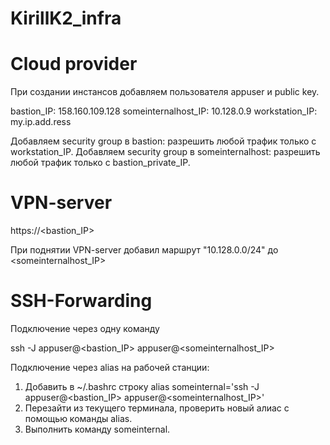 # KirillK2_infra

# Сloud provider

При создании инстансов добавляем пользователя appuser и public key.

bastion_IP:  158.160.109.128
someinternalhost_IP: 10.128.0.9
workstation_IP: my.ip.add.ress

Добавляем security group в bastion: разрешить любой трафик только с workstation_IP.
Добавляем security group в someinternalhost: разрешить любой трафик только с bastion_private_IP.


# VPN-server

https://<bastion_IP>

При поднятии VPN-server добавил маршрут "10.128.0.0/24" до <someinternalhost_IP>


# SSH-Forwarding

Подключение через одну команду

ssh -J appuser@<bastion_IP> appuser@<someinternalhost_IP>

Подключение через alias на рабочей станции:

1. Добавить в ~/.bashrc строку alias someinternal='ssh -J appuser@<bastion_IP> appuser@<someinternalhost_IP>'
2. Перезайти из текущего терминала, проверить новый алиас с помощью команды alias.
3. Выполнить команду someinternal.
